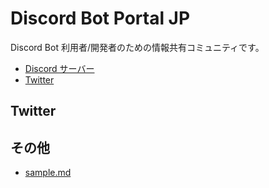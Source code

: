 # Discord Bot Portal JP
Discord Bot 利用者/開発者のための情報共有コミュニティです。

- [Discord サーバー](https://discord.gg/FWw6VqQ)
- [Twitter](https://twitter.com/discordbot_jp)

## Twitter

## その他
- [sample.md](/docs/sample.md)
